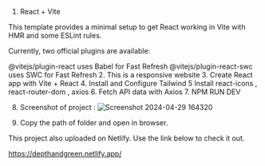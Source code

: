 1. React + Vite

This template provides a minimal setup to get React working in Vite with HMR and some ESLint rules.

Currently, two official plugins are available:

@vitejs/plugin-react uses Babel for Fast Refresh
@vitejs/plugin-react-swc uses SWC for Fast Refresh
2. This is a responsive website 
3. Create React app with Vite + React
4. Install and Configure Tailwind 
5 Install react-icons , react-router-dom , axios
6. Fetch API data with Axios
7. NPM RUN DEV

8. Screenshot of project :
![Screenshot 2024-04-29 164320](https://github.com/vishavk1992/depthngreen/assets/148455293/59bfa4ef-43f6-4fe5-a29e-6cc7ca816438)

9. Copy the path of folder and open in browser.

This project also uploaded on Netlify. Use the link below to check it out.

https://depthandgreen.netlify.app/



 
